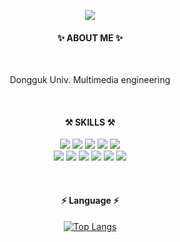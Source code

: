 
<p align="center">
  <img src="https://capsule-render.vercel.app/api?type=soft&color=ffc4cf&height=90&section=header&text=KangMinjoo&fontSize=42&fontColor=2f2f2f"/>
</p> 
<div align="center">

#### ✨  ABOUT ME ✨
<br/>

Dongguk Univ. Multimedia engineering

<br/>  


#### ⚒  SKILLS ⚒

<p>
<img src="https://img.shields.io/badge/HTML5-1572B6?style=flat-square&logo=HTML5&logoColor=white"/>
<img src="https://img.shields.io/badge/CSS3-E34F26?style=flat-square&logo=CSS3&3logoColor=white"/>
<img src="https://img.shields.io/badge/JavaScript-F7DF1E?style=flat-square&logo=JavaScript&logoColor=white"/>
<img src="https://img.shields.io/badge/jQuery-0769AD?style=flat-square&logo=jQuery&logoColor=white"/>
<img src="https://img.shields.io/badge/React-61DAFB?style=flat-square&logo=React&logoColor=white"/>
  
<br/>

<img src="https://img.shields.io/badge/Java-EF2D5E?style=flat-square&logo=java&logoColor=white"/>
<img src="https://img.shields.io/badge/Swift-FA7343?style=flat-square&logo=swift&logoColor=white"/>
<img src="https://img.shields.io/badge/Tensorflow-47A248?style=flat-square&logo=tensorflow&logoColor=white"/>
<img src="https://img.shields.io/badge/Python-3776AB?style=flat-square&logo=Python&logoColor=white"/>
<img src="https://img.shields.io/badge/Pytorch-0170FE?style=flat-square&logo=Pytorch&logoColor=white"/>
<img src="https://img.shields.io/badge/Sqlite3-273347?style=flat-square&logo=Sqlite&logoColor=white"/>  
  
</p>

<br/>

#### ⚡️ Language ⚡️

[![Top Langs](https://github-readme-stats.vercel.app/api/top-langs/?username=minjuu&hide=jupyter%20notebook,c%23,asp.net,shaderlab,hlsl&layout=compact)](https://github.com/anuraghazra/github-readme-stats)
  
</div>
